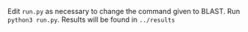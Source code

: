 Edit `run.py` as necessary to change the command given to BLAST.
Run `python3 run.py`. 
Results will be found in `../results`
